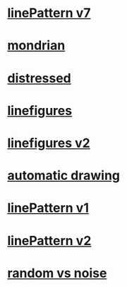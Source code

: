 # [linePattern v7](https://felixhassemer.github.io/presentation/linePattern/)

# [mondrian](https://felixhassemer.github.io/presentation/mondrian/)

# [distressed](https://felixhassemer.github.io/presentation/distressed/)

# [linefigures](https://felixhassemer.github.io/presentation/linefigures/)

# [linefigures v2](https://felixhassemer.github.io/presentation/linefigures_v2/)

# [automatic drawing](https://felixhassemer.github.io/presentation/autodrawing/)

# [linePattern v1](https://felixhassemer.github.io/presentation/linepattern_v1/)

# [linePattern v2](https://felixhassemer.github.io/presentation/linepattern_v2/)

# [random vs noise](https://felixhassemer.github.io/presentation/random-noise/)

